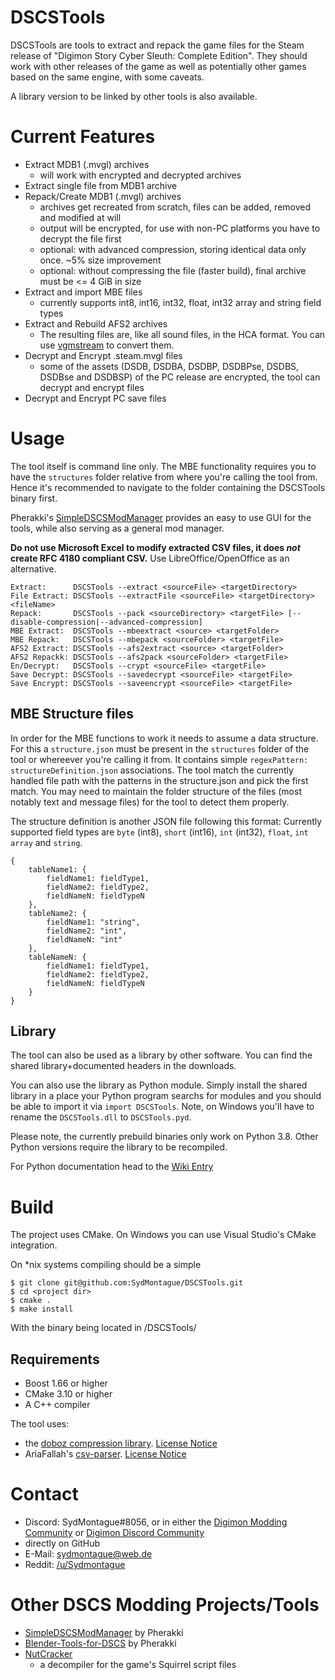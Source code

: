 # DSCSTools
DSCSTools are tools to extract and repack the game files for the Steam release of "Digimon Story Cyber Sleuth: Complete Edition". 
They should work with other releases of the game as well as potentially other games based on the same engine, with some caveats.

A library version to be linked by other tools is also available.

# Current Features
* Extract MDB1 (.mvgl) archives
  * will work with encrypted and decrypted archives
* Extract single file from MDB1 archive
* Repack/Create MDB1 (.mvgl) archives
  * archives get recreated from scratch, files can be added, removed and modified at will
  * output will be encrypted, for use with non-PC platforms you have to decrypt the file first
  * optional: with advanced compression, storing identical data only once. ~5% size improvement
  * optional: without compressing the file (faster build), final archive must be <= 4 GiB in size
* Extract and import MBE files
  * currently supports int8, int16, int32, float, int32 array and string field types
* Extract and Rebuild AFS2 archives
  * The resulting files are, like all sound files, in the HCA format. You can use [vgmstream](https://github.com/vgmstream/vgmstream) to convert them.
* Decrypt and Encrypt .steam.mvgl files
  * some of the assets (DSDB, DSDBA, DSDBP, DSDBPse, DSDBS, DSDBse and DSDBSP) of the PC release are encrypted, the tool can decrypt and encrypt files
* Decrypt and Encrypt PC save files

# Usage
The tool itself is command line only. The MBE functionality requires you to have the `structures` folder relative from where you're calling the tool from.
Hence it's recommended to navigate to the folder containing the DSCSTools binary first.

Pherakki's [SimpleDSCSModManager](https://github.com/Pherakki/SimpleDSCSModManager) provides an easy to use GUI for the tools, while also serving as a general mod manager. 

**Do not use Microsoft Excel to modify extracted CSV files, it does *not* create RFC 4180 compliant CSV.** Use LibreOffice/OpenOffice as an alternative.

```
Extract:      DSCSTools --extract <sourceFile> <targetDirectory>
File Extract: DSCSTools --extractFile <sourceFile> <targetDirectory> <fileName>
Repack:       DSCSTools --pack <sourceDirectory> <targetFile> [--disable-compression|--advanced-compression]
MBE Extract:  DSCSTools --mbeextract <source> <targetFolder>
MBE Repack:   DSCSTools --mbepack <sourceFolder> <targetFile>
AFS2 Extract: DSCSTools --afs2extract <source> <targetFolder>
AFS2 Repackk: DSCSTools --afs2pack <sourceFolder> <targetFile>
En/Decrypt:   DSCSTools --crypt <sourceFile> <targetFile>
Save Decrypt: DSCSTools --savedecrypt <sourceFile> <targetFile>
Save Encrypt: DSCSTools --saveencrypt <sourceFile> <targetFile>
```

## MBE Structure files
In order for the MBE functions to work it needs to assume a data structure. For this a `structure.json` must be present in the `structures` folder of the tool or whereever you're calling it from.
It contains simple `regexPattern: structureDefinition.json` associations. The tool match the currently handled file path with the patterns in the structure.json and pick the first match.
You may need to maintain the folder structure of the files (most notably text and message files) for the tool to detect them properly.

The structure definition is another JSON file following this format:
Currently supported field types are `byte` (int8), `short` (int16), `int` (int32), `float`, `int array` and `string`.

```
{
	tableName1: {
		fieldName1: fieldType1,
		fieldName2: fieldType2,
		fieldNameN: fieldTypeN
	},
	tableName2: {
		fieldName1: "string",
		fieldName2: "int",
		fieldNameN: "int"
	},
	tableNameN: {
		fieldName1: fieldType1,
		fieldName2: fieldType2,
		fieldNameN: fieldTypeN
	}
}
```

## Library
The tool can also be used as a library by other software. You can find the shared library+documented headers in the downloads.

You can also use the library as Python module. Simply install the shared library in a place your Python program searchs for modules and you should be able
to import it via `import DSCSTools`. Note, on Windows you'll have to rename the `DSCSTools.dll` to `DSCSTools.pyd`.

Please note, the currently prebuild binaries only work on Python 3.8. Other Python versions require the library to be recompiled.

For Python documentation head to the [Wiki Entry](https://github.com/SydMontague/DSCSTools/wiki/Python-Interfaces)


# Build
The project uses CMake. On Windows you can use Visual Studio's CMake integration.

On *nix systems compiling should be a simple

```
$ git clone git@github.com:SydMontague/DSCSTools.git
$ cd <project dir>
$ cmake .
$ make install
```

With the binary being located in /DSCSTools/

## Requirements
* Boost 1.66 or higher
* CMake 3.10 or higher
* A C++ compiler

The tool uses:
* the [doboz compression library](https://voxelium.wordpress.com/2011/03/19/doboz-compression-library-with-very-fast-decompression/). [License Notice](https://github.com/SydMontague/DSCSTools/blob/master/libs/doboz/COPYING.txt)
* AriaFallah's [csv-parser](https://github.com/AriaFallah/csv-parser). [License Notice](https://github.com/SydMontague/DSCSTools/blob/master/libs/csv-parser/LICENSE)

# Contact
* Discord: SydMontague#8056, or in either the [Digimon Modding Community](https://discord.gg/cb5AuxU6su) or [Digimon Discord Community](https://discord.gg/0VODO3ww0zghqOCO)
* directly on GitHub
* E-Mail: sydmontague@web.de
* Reddit: [/u/Sydmontague](https://reddit.com/u/sydmontague)

# Other DSCS Modding Projects/Tools
* [SimpleDSCSModManager](https://github.com/Pherakki/SimpleDSCSModManager) by Pherakki
* [Blender-Tools-for-DSCS](https://github.com/Pherakki/Blender-Tools-for-DSCS/) by Pherakki
* [NutCracker](https://github.com/SydMontague/NutCracker)
  * a decompiler for the game's Squirrel script files
